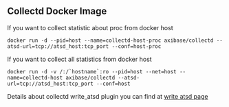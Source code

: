 ## Collectd Docker Image


If you want to collect statistic about proc from docker host
```
docker run -d --pid=host --name=collectd-host-proc axibase/collectd --atsd-url=tcp://atsd_host:tcp_port --conf=host-proc
```

If you want to collect all statistics from docker host

```
docker run -d -v /:/`hostname`:ro --pid=host --net=host --name=collectd-host axibase/collectd --atsd-url=tcp://atsd_host:tcp_port --conf=host
```

Details about collectd write_atsd plugin you can find at [write atsd page](https://github.com/axibase/atsd-collectd-plugin)
